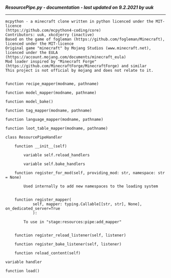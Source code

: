 ***ResourcePipe.py - documentation - last updated on 9.2.2021 by uuk***
___

    mcpython - a minecraft clone written in python licenced under the MIT-licence 
    (https://github.com/mcpython4-coding/core)
    Contributors: uuk, xkcdjerry (inactive)
    Based on the game of fogleman (https://github.com/fogleman/Minecraft), licenced under the MIT-licence
    Original game "minecraft" by Mojang Studios (www.minecraft.net), licenced under the EULA
    (https://account.mojang.com/documents/minecraft_eula)
    Mod loader inspired by "Minecraft Forge" (https://github.com/MinecraftForge/MinecraftForge) and similar
    This project is not official by mojang and does not relate to it.


    function recipe_mapper(modname, pathname)

    function model_mapper(modname, pathname)

    function model_bake()

    function tag_mapper(modname, pathname)

    function language_mapper(modname, pathname)

    function loot_table_mapper(modname, pathname)

    class ResourcePipeHandler

        function __init__(self)

            variable self.reload_handlers

            variable self.bake_handlers

        function register_for_mod(self, providing_mod: str, namespace: str = None)
            
            Used internally to add new namespaces to the loading system


        function register_mapper(
                self, mapper: typing.Callable[[str, str], None], on_dedicated_server=True
                ):
            
            To use in "stage:resources:pipe:add_mapper"


        function register_reload_listener(self, listener)

        function register_bake_listener(self, listener)

        function reload_content(self)

    variable handler

    function load()